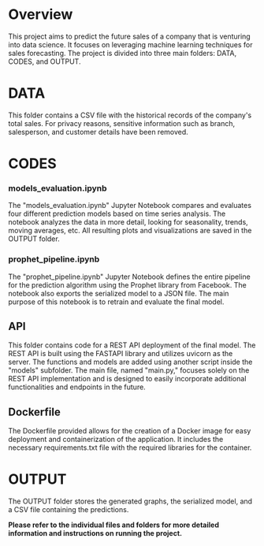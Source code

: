 # Overview
This project aims to predict the future sales of a company that is venturing into data science. It focuses on leveraging machine learning techniques for sales forecasting. The project is divided into three main folders: DATA, CODES, and OUTPUT.

# DATA
This folder contains a CSV file with the historical records of the company's total sales. For privacy reasons, sensitive information such as branch, salesperson, and customer details have been removed.

# CODES
### models_evaluation.ipynb
The "models_evaluation.ipynb" Jupyter Notebook compares and evaluates four different prediction models based on time series analysis. The notebook analyzes the data in more detail, looking for seasonality, trends, moving averages, etc. All resulting plots and visualizations are saved in the OUTPUT folder.

### prophet_pipeline.ipynb
The "prophet_pipeline.ipynb" Jupyter Notebook defines the entire pipeline for the prediction algorithm using the Prophet library from Facebook. The notebook also exports the serialized model to a JSON file. The main purpose of this notebook is to retrain and evaluate the final model.

## API
This folder contains code for a REST API deployment of the final model. The REST API is built using the FASTAPI library and utilizes uvicorn as the server. The functions and models are added using another script inside the "models" subfolder. The main file, named "main.py," focuses solely on the REST API implementation and is designed to easily incorporate additional functionalities and endpoints in the future.

## Dockerfile
The Dockerfile provided allows for the creation of a Docker image for easy deployment and containerization of the application. It includes the necessary requirements.txt file with the required libraries for the container.

# OUTPUT
The OUTPUT folder stores the generated graphs, the serialized model, and a CSV file containing the predictions.

**Please refer to the individual files and folders for more detailed information and instructions on running the project.**
